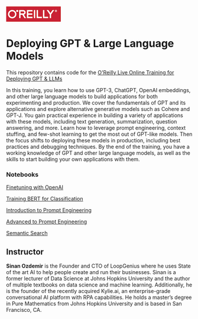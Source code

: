 ![oreilly-logo](images/oreilly.png)

# Deploying GPT & Large Language Models

This repository contains code for the [O'Reilly Live Online Training for Deploying GPT & LLMs](https://learning.oreilly.com/live-events/deploying-gpt-and-large-language-models/0636920087375/0636920087374)

In this training, you learn how to use GPT-3, ChatGPT, OpenAI embeddings, and other large language models to build applications for both experimenting and production. We cover the fundamentals of GPT and its applications and explore alternative generative models such as Cohere and GPT-J. You gain practical experience in building a variety of applications with these models, including text generation, summarization, question answering, and more. Learn how to leverage prompt engineering, context stuffing, and few-shot learning to get the most out of GPT-like models. Then the focus shifts to deploying these models in production, including best practices and debugging techniques. By the end of the training, you have a working knowledge of GPT and other large language models, as well as the skills to start building your own applications with them.

### Notebooks

[Finetuning with OpenAI](notebooks/fine_tuned_classification_sentiment.ipynb)

[Training BERT for Classification](notebooks/BERT%20vs%20GPT.ipynb)

[Introduction to Prompt Engineering](notebooks/intro_prompt_engineering.ipynb)

[Advanced to Prompt Engineering](notebooks/adv_prompt_engineering.ipynb)


[Semantic Search](notebooks/semantic_search.ipynb)



## Instructor

**Sinan Ozdemir** is the Founder and CTO of LoopGenius where he uses State of the art AI to help people create and run their businesses. Sinan is a former lecturer of Data Science at Johns Hopkins University and the author of multiple textbooks on data science and machine learning. Additionally, he is the founder of the recently acquired Kylie.ai, an enterprise-grade conversational AI platform with RPA capabilities. He holds a master’s degree in Pure Mathematics from Johns Hopkins University and is based in San Francisco, CA.


